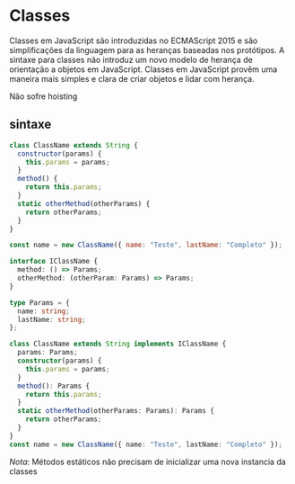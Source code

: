 # Classes

Classes em JavaScript são introduzidas no ECMAScript 2015 e são simplificações
da linguagem para as heranças baseadas nos protótipos. A sintaxe para classes não
introduz um novo modelo de herança de orientação a objetos em JavaScript.
Classes em JavaScript provêm uma maneira mais simples e clara de criar objetos
e lidar com herança.

Não sofre hoisting

## sintaxe

```javascript
class ClassName extends String {
  constructor(params) {
    this.params = params;
  }
  method() {
    return this.params;
  }
  static otherMethod(otherParams) {
    return otherParams;
  }
}

const name = new ClassName({ name: "Teste", lastName: "Completo" });
```

```typescript
interface IClassName {
  method: () => Params;
  otherMethod: (otherParam: Params) => Params;
}

type Params = {
  name: string;
  lastName: string;
};

class ClassName extends String implements IClassName {
  params: Params;
  constructor(params) {
    this.params = params;
  }
  method(): Params {
    return this.params;
  }
  static otherMethod(otherParams: Params): Params {
    return otherParams;
  }
}
const name = new ClassName({ name: "Teste", lastName: "Completo" });
```

_Nota_: Métodos estáticos não precisam de inicializar uma nova instancia da classes
